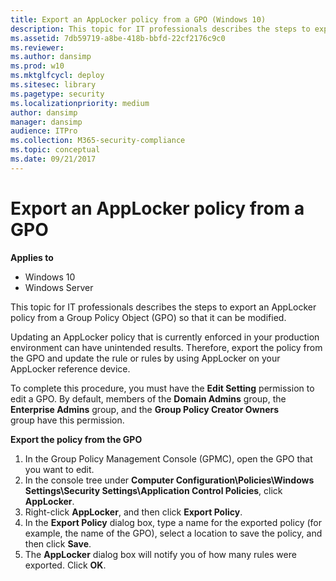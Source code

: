 ```yaml
---
title: Export an AppLocker policy from a GPO (Windows 10)
description: This topic for IT professionals describes the steps to export an AppLocker policy from a Group Policy Object (GPO) so that it can be modified.
ms.assetid: 7db59719-a8be-418b-bbfd-22cf2176c9c0
ms.reviewer: 
ms.author: dansimp
ms.prod: w10
ms.mktglfcycl: deploy
ms.sitesec: library
ms.pagetype: security
ms.localizationpriority: medium
author: dansimp
manager: dansimp
audience: ITPro
ms.collection: M365-security-compliance
ms.topic: conceptual
ms.date: 09/21/2017
---
```


# Export an AppLocker policy from a GPO

**Applies to**
 -   Windows 10 
 -   Windows Server

This topic for IT professionals describes the steps to export an AppLocker policy from a Group Policy Object (GPO) so that it can be modified.

Updating an AppLocker policy that is currently enforced in your production environment can have unintended results. Therefore, export the policy from the GPO and update the rule or rules by using AppLocker on your AppLocker reference device.

To complete this procedure, you must have the **Edit Setting** permission to edit a GPO. By default, members of the **Domain Admins** group, the **Enterprise Admins** group, and the **Group Policy Creator Owners** group have this permission.

**Export the policy from the GPO**

1.  In the Group Policy Management Console (GPMC), open the GPO that you want to edit.
2.  In the console tree under **Computer Configuration\\Policies\\Windows Settings\\Security Settings\\Application Control Policies**, click **AppLocker**.
3.  Right-click **AppLocker**, and then click **Export Policy**.
4.  In the **Export Policy** dialog box, type a name for the exported policy (for example, the name of the GPO), select a location to save the policy, and then click **Save**.
5.  The **AppLocker** dialog box will notify you of how many rules were exported. Click **OK**.

